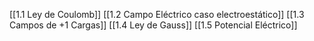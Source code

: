 [[1.1 Ley de Coulomb]]
[[1.2 Campo Eléctrico caso electroestático]]
[[1.3 Campos de +1 Cargas]]
[[1.4 Ley de Gauss]]
[[1.5 Potencial Eléctrico]]